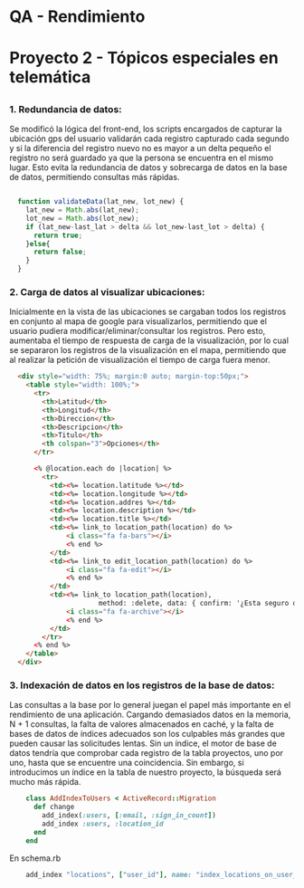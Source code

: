 # QA - Rendimiento<h1>
# Proyecto 2 - Tópicos especiales en telemática <h2>

### 1. Redundancia de datos:
Se modificó la lógica del front-end, los scripts encargados de capturar la ubicación gps del usuario validarán cada registro capturado cada segundo y si la diferencia del registro nuevo no es mayor a un delta pequeño el registro no será guardado ya que la persona se encuentra en el mismo lugar. Esto evita la redundancia de datos y sobrecarga de datos en la base de datos, permitiendo consultas más rápidas.

```javascript

  function validateData(lat_new, lot_new) {
    lat_new = Math.abs(lat_new);
    lot_new = Math.abs(lot_new);
    if (lat_new-last_lat > delta && lot_new-last_lot > delta) {
      return true;
    }else{
      return false;
    }
  }

```

### 2. Carga de datos al visualizar ubicaciones:
Inicialmente en la vista de las ubicaciones se cargaban todos los registros en conjunto al mapa de google para visualizarlos, permitiendo que el usuario pudiera modificar/eliminar/consultar los registros. Pero esto, aumentaba el tiempo de respuesta de carga de la visualización, por lo cual se separaron los registros de la visualización en el mapa, permitiendo que al realizar la petición de visualización el tiempo de carga fuera menor.

```html
  <div style="width: 75%; margin:0 auto; margin-top:50px;">
    <table style="width: 100%;">
      <tr>
        <th>Latitud</th>
        <th>Longitud</th>
        <th>Direccion</th>
        <th>Descripcion</th>
        <th>Titulo</th>
        <th colspan="3">Opciones</th>
      </tr>

      <% @location.each do |location| %>
        <tr>
          <td><%= location.latitude %></td>
          <td><%= location.longitude %></td>
          <td><%= location.addres %></td>
          <td><%= location.description %></td>
          <td><%= location.title %></td>
          <td><%= link_to location_path(location) do %>
              <i class="fa fa-bars"></i>
              <% end %>
          </td>
          <td><%= link_to edit_location_path(location) do %>
              <i class="fa fa-edit"></i>
              <% end %>
          </td>
          <td><%= link_to location_path(location),
                      method: :delete, data: { confirm: '¿Esta seguro que desea eliminar esta ruta?' } do %>
              <i class="fa fa-archive"></i>
              <% end %>
          </td>
        </tr>
      <% end %>
    </table>
  </div>
```

### 3. Indexación de datos en los registros de la base de datos:
Las consultas a la base por lo general juegan el papel más importante en el rendimiento de una aplicación. Cargando demasiados datos en la memoria, N + 1 consultas, la falta de valores almacenados en caché, y la falta de bases de datos de índices adecuados son los culpables más grandes que pueden causar las solicitudes lentas. Sin un índice, el motor de base de datos tendría que comprobar cada registro de la tabla proyectos, uno por uno, hasta que se encuentre una coincidencia. Sin embargo, si introducimos un índice en la tabla de nuestro proyecto, la búsqueda será mucho más rápida.

```ruby
    class AddIndexToUsers < ActiveRecord::Migration
      def change
        add_index(:users, [:email, :sign_in_count])
        add_index :users, :location_id
      end
    end
```
En schema.rb
```ruby
    add_index "locations", ["user_id"], name: "index_locations_on_user_id"
```
